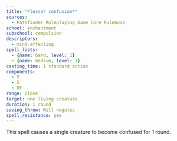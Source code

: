 ```yaml
---
title: "*lesser confusion*"
sources:
  - Pathfinder Roleplaying Game Core Rulebook
school: enchantment
subschool: compulsion
descriptors:
  - mind-affecting
spell_lists:
  - {name: bard, level: 1}
  - {name: medium, level: 1}
casting_time: 1 standard action
components:
  - V
  - S
  - DF
range: close
target: one living creature
duration: 1 round
saving_throw: Will negates
spell_resistance: yes
---
```


This spell causes a single creature to become confused for 1 round.

